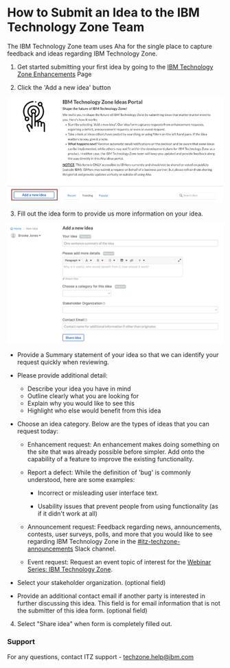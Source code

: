 # How to Submit an Idea to the IBM Technology Zone Team

The IBM Technology Zone team uses Aha for the single place to capture feedback and ideas regarding IBM Technology Zone. 

1.  Get started submitting your first idea by going to the [IBM Technology Zone Enhancements](https://itz-enhancements.ideas.aha.io/portal_session/new) Page

2.  Click the 'Add a new idea' button 

![Idea button](Images/addanewideainAHA.png)

3. Fill out the idea form to provide us more information on your idea. 

![idea form](Images/IdeaForm.png)

- Provide a Summary statement of your idea so that we can identify your request quickly when reviewing. 

- Please provide additional detail:

  * Describe your idea you have in mind
  * Outline clearly what you are looking for
  * Explain why you would like to see this
  * Highlight who else would benefit from this idea

- Choose an idea category. Below are the types of ideas that you can request today:

  * Enhancement request: 	An enhancement makes doing something on the site that was already possible before simpler. Add onto the capability of a feature to improve the existing functionality. 

  * Report a defect: While the definition of 'bug' is commonly understood, here are some examples: 

    - Incorrect or misleading user interface text. 

    - Usability issues that prevent people from using functionality (as if it didn't work at all)

  * Announcement request: Feedback regarding news, announcements, contests, user surveys, polls, and more that you would like to see regarding IBM Technology Zone in the [#itz-techzone-announcements](https://ibm-dte.slack.com/app_redirect?channel=itz-techzone-announcements) Slack channel. 

  * Event request: Request an event topic of interest for the [Webinar Series: IBM Technology Zone](https://ec.yourlearning.ibm.com/w3/series/10180821?other=Upcoming%20Events). 

- Select your stakeholder organization. (optional field)

- Provide an additional contact email if another party is interested in further discussing this idea. This field is for email information that is not the submitter of this idea form. (optional field)


4. Select "Share idea" when form is completely filled out. 

### Support

For any questions, contact ITZ support - techzone.help@ibm.com
